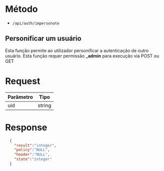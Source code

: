 # Método

- `/api/auth/impersonate`

Personificar um usuário
-

Esta função permite ao utilizador personificar a autenticação de outro usuário. Esta função requer permissão **_admin** para execução via POST ou GET

# Request

| Parâmetro | Tipo |
| ------ | ------ |
| uid | string |

# Response

```json
  {
    "result":"integer",
    "policy":"NULL",
    "header":"NULL",
    "state":"integer"
  }
```

